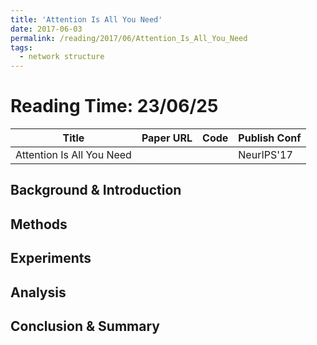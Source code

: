 ```yaml
---
title: 'Attention Is All You Need'
date: 2017-06-03
permalink: /reading/2017/06/Attention_Is_All_You_Need
tags:
  - network structure
---
```


# Reading Time: 23/06/25

| Title | Paper URL | Code | Publish Conf |
|---|---|---|---|
| Attention Is All You Need |  |  | NeurIPS'17 | 


## Background & Introduction

## Methods

## Experiments

## Analysis

## Conclusion & Summary

